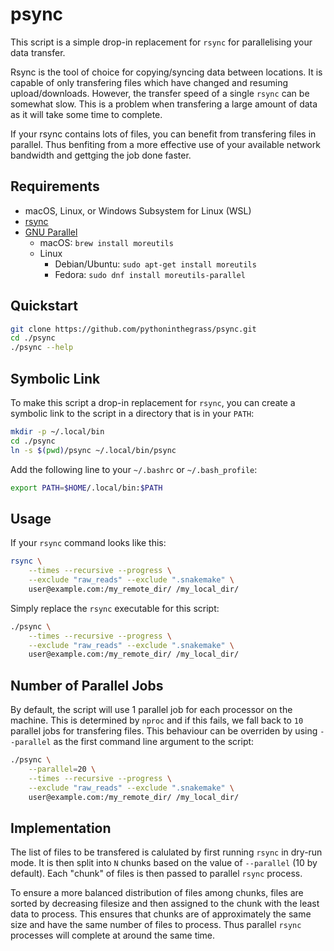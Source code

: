 # psync

This script is a simple drop-in replacement for `rsync` for parallelising your data transfer.

Rsync is the tool of choice for copying/syncing data between locations.
It is capable of only transfering files which have changed and resuming upload/downloads.
However, the transfer speed of a single `rsync` can be somewhat slow.
This is a problem when transfering a large amount of data as it will take some time to complete.

If your rsync contains lots of files, you can benefit from transfering files in parallel.
Thus benfiting from a more effective use of your available network bandwidth and gettging the job done faster.

## Requirements

* macOS, Linux, or Windows Subsystem for Linux (WSL)
* [rsync](https://rsync.samba.org/)
* [GNU Parallel](https://www.gnu.org/software/parallel/)
  * macOS: `brew install moreutils`
  * Linux
    * Debian/Ubuntu: `sudo apt-get install moreutils`
    * Fedora: `sudo dnf install moreutils-parallel`

## Quickstart

```bash
git clone https://github.com/pythoninthegrass/psync.git
cd ./psync
./psync --help
```

## Symbolic Link

To make this script a drop-in replacement for `rsync`, you can create a symbolic link to the script in a directory that is in your `PATH`:

```bash
mkdir -p ~/.local/bin
cd ./psync
ln -s $(pwd)/psync ~/.local/bin/psync
```

Add the following line to your `~/.bashrc` or `~/.bash_profile`:

```bash
export PATH=$HOME/.local/bin:$PATH
```

## Usage

If your `rsync` command looks like this:

```bash
rsync \
    --times --recursive --progress \
    --exclude "raw_reads" --exclude ".snakemake" \
    user@example.com:/my_remote_dir/ /my_local_dir/
```

Simply replace the `rsync` executable for this script:

```bash
./psync \
    --times --recursive --progress \
    --exclude "raw_reads" --exclude ".snakemake" \
    user@example.com:/my_remote_dir/ /my_local_dir/
```

## Number of Parallel Jobs

By default, the script will use 1 parallel job for each processor on the machine.
This is determined by `nproc` and if this fails, we fall back to `10` parallel jobs for transfering files.
This behaviour can be overriden by using `--parallel` as the first command line argument to the script:

```bash
./psync \
    --parallel=20 \
    --times --recursive --progress \
    --exclude "raw_reads" --exclude ".snakemake" \
    user@example.com:/my_remote_dir/ /my_local_dir/
```

## Implementation

The list of files to be transfered is calulated by first running `rsync` in dry-run mode.
It is then split into `N` chunks based on the value of `--parallel` (10 by default).
Each "chunk" of files is then passed to parallel `rsync` process.

To ensure a more balanced distribution of files among chunks, files are sorted by decreasing filesize and then assigned to the chunk with the least data to process.
This ensures that chunks are of approximately the same size and have the same number of files to process.
Thus parallel `rsync` processes will complete at around the same time.
